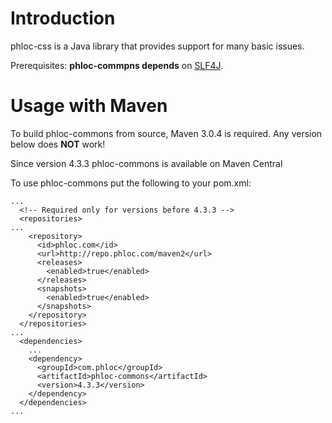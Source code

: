 # Introduction #

phloc-css is a Java library that provides support for many basic issues.

Prerequisites: **phloc-commpns depends** on [SLF4J](http://www.slf4j.org/).

# Usage with Maven #

To build phloc-commons from source, Maven 3.0.4 is required. Any version below does **NOT** work!

Since version 4.3.3 phloc-commons is available on Maven Central

To use phloc-commons put the following to your pom.xml:
```
...
  <!-- Required only for versions before 4.3.3 -->
  <repositories>
...
    <repository>
      <id>phloc.com</id>
      <url>http://repo.phloc.com/maven2</url>
      <releases>
        <enabled>true</enabled>
      </releases>
      <snapshots>
        <enabled>true</enabled>
      </snapshots>
    </repository>
  </repositories>
...
  <dependencies>
    ...
    <dependency>
      <groupId>com.phloc</groupId>
      <artifactId>phloc-commons</artifactId>
      <version>4.3.3</version>
    </dependency>
  </dependencies>
...
```